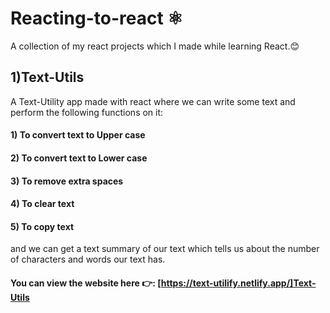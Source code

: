 # Reacting-to-react ⚛
A collection of my react projects which I made while learning React.😊
## 1)Text-Utils
A Text-Utility app made with react where we can write some text and perform the following functions on it: 
#### 1) To convert text to Upper case
#### 2) To convert text to Lower case
#### 3) To remove extra spaces
#### 4) To clear text 
#### 5) To copy text 
and we can get a text summary of our text which tells us about the number of characters and words our text has.

#### You can view the website here 👉: [https://text-utilify.netlify.app/]Text-Utils
